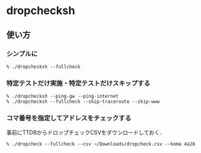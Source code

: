 # dropchecksh
## 使い方
### シンプルに
```
% ./dropchesksh --fullcheck
```

### 特定テストだけ実施・特定テストだけスキップする
```
% ./dropchecksh --ping-gw --ping-internet
% ./dropchecksh --fullcheck --skip-traceroute --skip-www
```

### コマ番号を指定してアドレスをチェックする
事前にTTDBからドロップチェックCSVをダウンロードしておく．
```
% ./dropcheck --fullcheck --csv ~/Downloads/dropcheck.csv --koma 4a28
```
